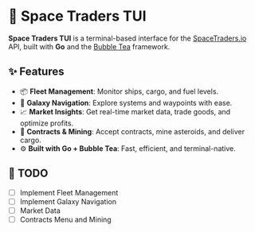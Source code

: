 # 🚀 Space Traders TUI

**Space Traders TUI** is a terminal-based interface for the [SpaceTraders.io](https://spacetraders.io) API, built with **Go** and the [Bubble Tea](https://github.com/charmbracelet/bubbletea) framework.

## ✨ Features

- 📦 **Fleet Management**: Monitor ships, cargo, and fuel levels.
- 🌌 **Galaxy Navigation**: Explore systems and waypoints with ease.
- 📈 **Market Insights**: Get real-time market data, trade goods, and optimize profits.
- 📄 **Contracts & Mining**: Accept contracts, mine asteroids, and deliver cargo.
- ⚙️ **Built with Go + Bubble Tea**: Fast, efficient, and terminal-native.

## 📝 TODO
- [ ] Implement Fleet Management
- [ ] Implement Galaxy Navigation
- [ ] Market Data
- [ ] Contracts Menu and Mining
